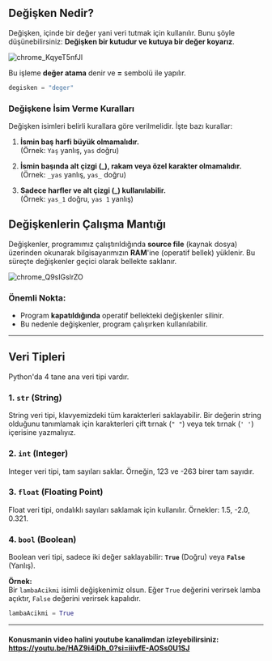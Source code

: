 ## Değişken Nedir?

Değişken, içinde bir değer yani veri tutmak için kullanılır. Bunu şöyle düşünebilirsiniz: **Değişken bir kutudur ve kutuya bir değer koyarız**. 

![chrome_KqyeT5nfJl](https://github.com/user-attachments/assets/abe35cf8-f8a7-494e-9fe2-6d52b16a1e19)

Bu işleme **değer atama** denir ve **=** sembolü ile yapılır.
```python
degisken = "deger"
```

### Değişkene İsim Verme Kuralları

Değişken isimleri belirli kurallara göre verilmelidir. İşte bazı kurallar:

1. **İsmin baş harfi büyük olmamalıdır.**  
   (Örnek: `Yaş` yanlış, `yas` doğru)

2. **İsmin başında alt çizgi (_), rakam veya özel karakter olmamalıdır.**  
   (Örnek: `_yas` yanlış, `yas_` doğru)

3. **Sadece harfler ve alt çizgi (_) kullanılabilir.**  
   (Örnek: `yas_1` doğru, `yas 1` yanlış)

## **Değişkenlerin Çalışma Mantığı**

Değişkenler, programımız çalıştırıldığında **source file** (kaynak dosya) üzerinden okunarak bilgisayarımızın **RAM**'ine (operatif bellek) yüklenir. Bu süreçte değişkenler geçici olarak bellekte saklanır.

![chrome_Q9sIGslrZO](https://github.com/user-attachments/assets/484309d5-3fc5-468c-ac47-2b4b70c41f5d)

### **Önemli Nokta:**
- Program **kapatıldığında** operatif bellekteki değişkenler silinir.
- Bu nedenle değişkenler, program çalışırken kullanılabilir.

___

## **Veri Tipleri**

Python'da 4 tane ana veri tipi vardır.

### 1. **`str` (String)**  
String veri tipi, klavyemizdeki tüm karakterleri saklayabilir. Bir değerin string olduğunu tanımlamak için karakterleri çift tırnak (`" "`) veya tek tırnak (`' '`) içerisine yazmalıyız.  

### 2. **`int` (Integer)**  
Integer veri tipi, tam sayıları saklar. Örneğin, 123 ve -263 birer tam sayıdır.  

### 3. **`float` (Floating Point)**  
Float veri tipi, ondalıklı sayıları saklamak için kullanılır. Örnekler: 1.5, -2.0, 0.321.  

### 4. **`bool` (Boolean)**  
Boolean veri tipi, sadece iki değer saklayabilir: **`True`** (Doğru) veya **`False`** (Yanlış).  

**Örnek:**  
Bir `lambaAcikmi` isimli değişkenimiz olsun. Eğer `True` değerini verirsek lamba açıktır, `False` değerini verirsek kapalıdır.
```python
lambaAcikmi = True
```
___

#### Konusmanin video halini youtube kanalimdan izleyebilirsiniz: https://youtu.be/HAZ9i4iDh_0?si=iiivfE-AOSs0U1SJ
